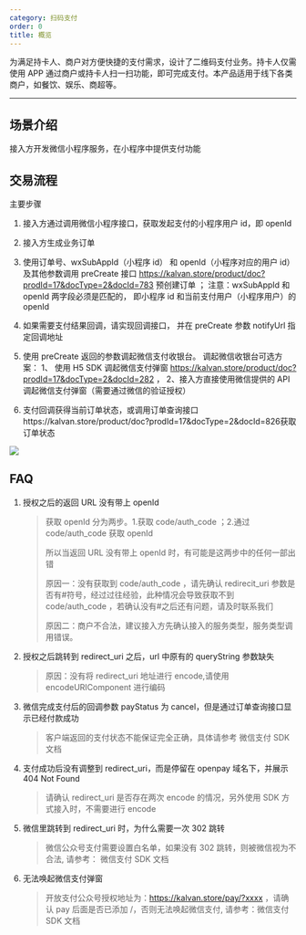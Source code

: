 ```yaml
---
category: 扫码支付
order: 0
title: 概览
---
```


为满足持卡人、商户对方便快捷的支付需求，设计了二维码支付业务。持卡人仅需使用 APP 通过商户或持卡人扫一扫功能，即可完成支付。本产品适用于线下各类商户，如餐饮、娱乐、商超等。

---

## 场景介绍

接入方开发微信小程序服务，在小程序中提供支付功能

## 交易流程

主要步骤

1. 接入方通过调用微信小程序接口，获取发起支付的小程序用户 id，即 openId

2. 接入方生成业务订单

3. 使用订单号、wxSubAppId（小程序 id） 和 openId（小程序对应的用户 id）及其他参数调用 preCreate 接口 https://kalvan.store/product/doc?prodId=17&docType=2&docId=783 预创建订单 ； 注意：wxSubAppId 和 openId 两字段必须是匹配的， 即小程序 id 和当前支付用户（小程序用户）的 openId

4. 如果需要支付结果回调，请实现回调接口， 并在 preCreate 参数 notifyUrl 指定回调地址

5. 使用 preCreate 返回的参数调起微信支付收银台。 调起微信收银台可选方案： 1、 使用 H5 SDK 调起微信支付弹窗 https://kalvan.store/product/doc?prodId=17&docType=2&docId=282 ， 2、接入方直接使用微信提供的 API 调起微信支付弹窗（需要通过微信的验证授权）

6. 支付回调获得当前订单状态，或调用订单查询接口https://kalvan.store/product/doc?prodId=17&docType=2&docId=826获取订单状态

![](https://note.youdao.com/yws/api/personal/file/WEB416619882545265a6d4ea4a9b8f555ad?method=download&shareKey=7759b0f54e90123a71101088dbbceda1)

## FAQ

1. 授权之后的返回 URL 没有带上 openId

   > 获取 openId 分为两步。1.获取 code/auth_code ；2.通过 code/auth_code 获取 openId
   >
   > 所以当返回 URL 没有带上 openId 时，有可能是这两步中的任何一部出错
   >
   > 原因一：没有获取到 code/auth_code ，请先确认 redirecit_uri 参数是否有#符号，经过过往经验，此种情况会导致获取不到 code/auth_code ，若确认没有#之后还有问题，请及时联系我们
   >
   > 原因二：商户不合法，建议接入方先确认接入的服务类型，服务类型调用错误。

2. 授权之后跳转到 redirect_uri 之后，url 中原有的 queryString 参数缺失

   > 原因：没有将 redirect_uri 地址进行 encode,请使用 encodeURIComponent 进行编码

3. 微信完成支付后的回调参数 payStatus 为 cancel，但是通过订单查询接口显示已经付款成功

   > 客户端返回的支付状态不能保证完全正确，具体请参考 微信支付 SDK 文档

4. 支付成功后没有调整到 redirect_uri，而是停留在 openpay 域名下，并展示 404 Not Found

   > 请确认 redirect_uri 是否存在两次 encode 的情况，另外使用 SDK 方式接入时，不需要进行 encode

5. 微信里跳转到 redirect_uri 时，为什么需要一次 302 跳转

   > 微信公众号支付需要设置白名单，如果没有 302 跳转，则被微信视为不合法, 请参考： 微信支付 SDK 文档

6. 无法唤起微信支付弹窗
   > 开放支付公众号授权地址为：https://kalvan.store/pay/?xxxx ，请确认 pay 后面是否已添加 /，否则无法唤起微信支付, 请参考：微信支付 SDK 文档
